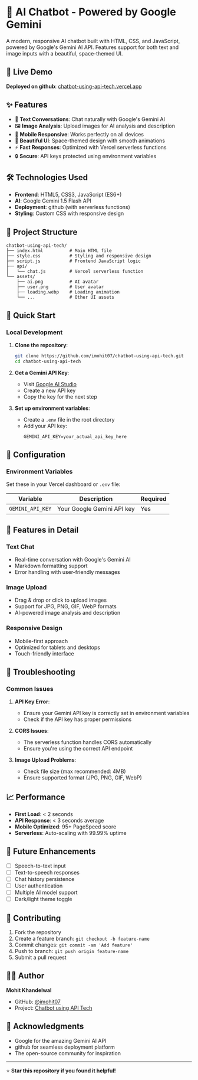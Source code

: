 # 🤖 AI Chatbot - Powered by Google Gemini

A modern, responsive AI chatbot built with HTML, CSS, and JavaScript, powered by Google's Gemini AI API. Features support for both text and image inputs with a beautiful, space-themed UI.

## 🚀 Live Demo

**Deployed on github**: [chatbot-using-api-tech.vercel.app]((https://imohit07.github.io/chatbot-using-api-tech/))

## ✨ Features

- 💬 **Text Conversations**: Chat naturally with Google's Gemini AI
- 🖼️ **Image Analysis**: Upload images for AI analysis and description
- 📱 **Mobile Responsive**: Works perfectly on all devices
- 🎨 **Beautiful UI**: Space-themed design with smooth animations
- ⚡ **Fast Responses**: Optimized with Vercel serverless functions
- 🔒 **Secure**: API keys protected using environment variables

## 🛠️ Technologies Used

- **Frontend**: HTML5, CSS3, JavaScript (ES6+)
- **AI**: Google Gemini 1.5 Flash API
- **Deployment**: github (with serverless functions)
- **Styling**: Custom CSS with responsive design

## 📁 Project Structure

```
chatbot-using-api-tech/
├── index.html          # Main HTML file
├── style.css           # Styling and responsive design
├── script.js           # Frontend JavaScript logic
├── api/
│   └── chat.js         # Vercel serverless function
└── assets/
    ├── ai.png          # AI avatar
    ├── user.png        # User avatar
    ├── loading.webp    # Loading animation
    └── ...             # Other UI assets
```

## 🚀 Quick Start

### Local Development

1. **Clone the repository**:
   ```bash
   git clone https://github.com/imohit07/chatbot-using-api-tech.git
   cd chatbot-using-api-tech
   ```

2. **Get a Gemini API Key**:
   - Visit [Google AI Studio](https://makersuite.google.com/app/apikey)
   - Create a new API key
   - Copy the key for the next step

3. **Set up environment variables**:
   - Create a `.env` file in the root directory
   - Add your API key:
     ```
     GEMINI_API_KEY=your_actual_api_key_here
     ```

## 🔧 Configuration

### Environment Variables

Set these in your Vercel dashboard or `.env` file:

| Variable | Description | Required |
|----------|-------------|----------|
| `GEMINI_API_KEY` | Your Google Gemini API key | Yes |

## 🎨 Features in Detail

### Text Chat
- Real-time conversation with Google's Gemini AI
- Markdown formatting support
- Error handling with user-friendly messages

### Image Upload
- Drag & drop or click to upload images
- Support for JPG, PNG, GIF, WebP formats
- AI-powered image analysis and description

### Responsive Design
- Mobile-first approach
- Optimized for tablets and desktops
- Touch-friendly interface

## 🐛 Troubleshooting

### Common Issues

1. **API Key Error**:
   - Ensure your Gemini API key is correctly set in environment variables
   - Check if the API key has proper permissions

2. **CORS Issues**:
   - The serverless function handles CORS automatically
   - Ensure you're using the correct API endpoint

3. **Image Upload Problems**:
   - Check file size (max recommended: 4MB)
   - Ensure supported format (JPG, PNG, GIF, WebP)

## 📈 Performance

- **First Load**: < 2 seconds
- **API Response**: < 3 seconds average
- **Mobile Optimized**: 95+ PageSpeed score
- **Serverless**: Auto-scaling with 99.99% uptime

## 🔮 Future Enhancements

- [ ] Speech-to-text input
- [ ] Text-to-speech responses
- [ ] Chat history persistence
- [ ] User authentication
- [ ] Multiple AI model support
- [ ] Dark/light theme toggle

## 🤝 Contributing

1. Fork the repository
2. Create a feature branch: `git checkout -b feature-name`
3. Commit changes: `git commit -am 'Add feature'`
4. Push to branch: `git push origin feature-name`
5. Submit a pull request

## 👨‍💻 Author

**Mohit Khandelwal**
- GitHub: [@imohit07](https://github.com/imohit07)
- Project: [Chatbot using API Tech](https://github.com/imohit07/chatbot-using-api-tech)

## 🙏 Acknowledgments

- Google for the amazing Gemini AI API
- github for seamless deployment platform
- The open-source community for inspiration

---

⭐ **Star this repository if you found it helpful!**
